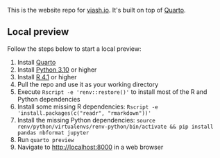 This is the website repo for [viash.io](https://viash.io). It's built on top of [Quarto](https://quarto.org/).

## Local preview

Follow the steps below to start a local preview:

1. Install [Quarto](https://quarto.org/docs/get-started/)
2. Install [Python 3.10](https://www.python.org/) or higher
3. Install [R 4.1](https://www.r-project.org/) or higher
4. Pull the repo and use it as your working directory
5. Execute `Rscript -e 'renv::restore()'` to install most of the R and Python dependencies
6. Install some missing R dependencies: `Rscript -e 'install.packages(c("readr", "rmarkdown"))'`
7. Install the missing Python dependencies: `source renv/python/virtualenvs/renv-python/bin/activate && pip install pandas nbformat jupyter`
8. Run `quarto preview`
9. Navigate to [http://localhost:8000](http://localhost:8000) in a web browser